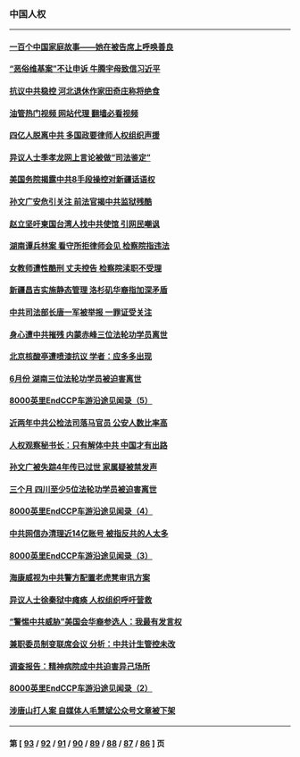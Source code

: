 ### 中国人权
---
#### [一百个中国家庭故事——她在被告席上呼唤善良](../../pages/ncid278/n13805472.md?08271245) 
#### [“恶俗维基案”不让申诉 牛腾宇母致信习近平](../../pages/ncid278/n13810855.md?08271245) 
#### [抗议中共稳控 河北退休作家田奇庄称将绝食](../../pages/ncid278/n13810518.md?08271245) 
#### [油管热门视频 网站代理 翻墙必看视频](http://209.222.30.114:81/youtube.html?08271245)
#### [四亿人脱离中共 多国政要律师人权组织声援](../../pages/ncid278/n13809722.md?08271245) 
#### [异议人士季孝龙网上言论被做“司法鉴定”](../../pages/ncid278/n13809434.md?08271245) 
#### [美国务院揭露中共8手段操控对新疆话语权](../../pages/ncid278/n13809373.md?08271245) 
#### [孙文广安危引关注 前法官揭中共监狱残酷](../../pages/ncid278/n13809359.md?08271245) 
#### [赵立坚吁柬国台湾人找中共使馆 引网民嘲讽](../../pages/ncid278/n13809349.md?08271245) 
#### [湖南谭兵林案 看守所拒律师会见 检察院指违法](../../pages/ncid278/n13809165.md?08271245) 
#### [女教师遭性酷刑 丈夫控告 检察院渎职不受理](../../pages/ncid278/n13808837.md?08271245) 
#### [新疆昌吉实施静态管理 洛杉矶华裔指加深矛盾](../../pages/ncid278/n13808820.md?08271245) 
#### [中共司法部长唐一军被举报 一罪证受关注](../../pages/ncid278/n13808229.md?08271245) 
#### [身心遭中共摧残 内蒙赤峰三位法轮功学员离世](../../pages/ncid278/n13808436.md?08271245) 
#### [北京核酸亭遭喷漆抗议 学者：应多多出现](../../pages/ncid278/n13808352.md?08271245) 
#### [6月份 湖南三位法轮功学员被迫害离世](../../pages/ncid278/n13807730.md?08271245) 
#### [8000英里EndCCP车游沿途见闻录（5）](../../pages/ncid278/n13807745.md?08271245) 
#### [近两年中共公检法司落马官员 公安人数比率高](../../pages/ncid278/n13807094.md?08271245) 
#### [人权观察秘书长：只有解体中共 中国才有出路](../../pages/ncid278/n13807770.md?08271245) 
#### [孙文广被失踪4年传已过世 家属疑被禁发声](../../pages/ncid278/n13807343.md?08271245) 
#### [三个月 四川至少5位法轮功学员被迫害离世](../../pages/ncid278/n13807221.md?08271245) 
#### [8000英里EndCCP车游沿途见闻录（4）](../../pages/ncid278/n13805546.md?08271245) 
#### [中共网信办清理近14亿账号 被指反共的人太多](../../pages/ncid278/n13806772.md?08271245) 
#### [8000英里EndCCP车游沿途见闻录（3）](../../pages/ncid278/n13805468.md?08271245) 
#### [海康威视为中共警方配置老虎凳审讯方案](../../pages/ncid278/n13798469.md?08271245) 
#### [异议人士徐秦狱中瘫痪 人权组织呼吁营救](../../pages/ncid278/n13806665.md?08271245) 
#### [“警惕中共威胁”美国会华裔参选人：我最有发言权](../../pages/ncid278/n13806422.md?08271245) 
#### [兼职委员制变联席会议 分析：中共计生管控未改](../../pages/ncid278/n13806395.md?08271245) 
#### [调查报告：精神病院成中共迫害异己场所](../../pages/ncid278/n13806163.md?08271245) 
#### [8000英里EndCCP车游沿途见闻录（2）](../../pages/ncid278/n13805436.md?08271245) 
#### [涉唐山打人案 自媒体人毛慧斌公众号文章被下架](../../pages/ncid278/n13806105.md?08271245) 

---
#### 第 [ [93](./93.md?08271245) / [92](./92.md?08271245) / [91](./91.md?08271245) / [90](./90.md?08271245) / [89](./89.md?08271245) / [88](./88.md?08271245) / [87](./87.md?08271245) / [86](./86.md?08271245) ] 页
